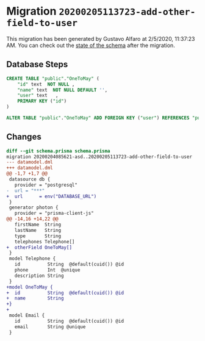 # Migration `20200205113723-add-other-field-to-user`

This migration has been generated by Gustavo Alfaro at 2/5/2020, 11:37:23 AM.
You can check out the [state of the schema](./schema.prisma) after the migration.

## Database Steps

```sql
CREATE TABLE "public"."OneToMay" (
    "id" text  NOT NULL ,
    "name" text  NOT NULL DEFAULT '',
    "user" text   ,
    PRIMARY KEY ("id")
) 

ALTER TABLE "public"."OneToMay" ADD FOREIGN KEY ("user") REFERENCES "public"."User"("id") ON DELETE SET NULL
```

## Changes

```diff
diff --git schema.prisma schema.prisma
migration 20200204085621-asd..20200205113723-add-other-field-to-user
--- datamodel.dml
+++ datamodel.dml
@@ -1,7 +1,7 @@
 datasource db {
   provider = "postgresql"
-  url = "***"
+  url      = env("DATABASE_URL")
 }
 generator photon {
   provider = "prisma-client-js"
@@ -14,16 +14,22 @@
   firstName  String
   lastName   String
   type       String
   telephones Telephone[]
+  otherField OneToMay[]
 }
 model Telephone {
   id          String  @default(cuid()) @id
   phone       Int  @unique
   description String
 }
+model OneToMay {
+  id          String  @default(cuid()) @id
+  name        String  
+}
+
 model Email {
   id          String  @default(cuid()) @id
   email       String @unique
 }
```


